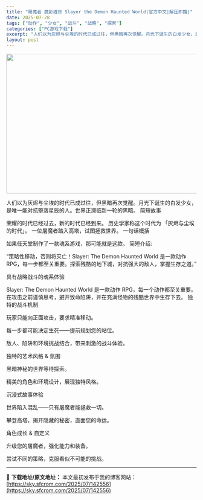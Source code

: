 ```yaml
---
title: "屠魔者 魔影缠世 Slayer the Demon Haunted World|官方中文|解压即撸|"
date: 2025-07-28
tags: ["动作", "少女", "战斗", "战略", "探索"]
categories: ["PC游戏下载"]
excerpt: "人们以为灰烬与尘埃的时代已成过往，但黑暗再次觉醒。月光下诞生的白发少女，是唯一能对抗堕落星辰的人。世界正濒临新一轮的黑暗。 简短故事 荣耀的时代已经过去，新的时代已经到来。 历史学家称这个时代为 「灰烬与尘埃的时代」。 一位屠魔者踏入高塔，试图拯救世界。 一句话概括 如果任天堂制作了一款魂系游戏，那&hellip;"
layout: post
---
```


<img class="aligncenter size-full wp-image-142459" src="https://sky.sfcrom.com/wp-content/uploads/2025/07/2025072702300439.webp" alt="" width="660" height="370" />

人们以为灰烬与尘埃的时代已成过往，但黑暗再次觉醒。月光下诞生的白发少女，是唯一能对抗堕落星辰的人。世界正濒临新一轮的黑暗。
简短故事

荣耀的时代已经过去，新的时代已经到来。
历史学家称这个时代为 「灰烬与尘埃的时代」。
一位屠魔者踏入高塔，试图拯救世界。
一句话概括

如果任天堂制作了一款魂系游戏，那可能就是这款。
简短介绍:

“策略性移动，否则将灭亡！Slayer: The Demon Haunted World 是一款动作RPG，每一步都至关重要。探索残酷的地下城，对抗强大的敌人，掌握生存之道。”

具有战略战斗的魂系体验

Slayer: The Demon Haunted World 是一款动作 RPG，每一个动作都至关重要。在攻击之前谨慎思考，避开致命陷阱，并在充满怪物的残酷世界中生存下去。
独特的战斗机制

玩家只能向正面攻击，要求精准移动。

每一步都可能决定生死——提前规划您的站位。

敌人、陷阱和环境挑战结合，带来刺激的战斗体验。

独特的艺术风格 &amp; 氛围

黑暗神秘的世界等待探索。

精美的角色和环境设计，展现独特风格。

沉浸式故事体验

世界陷入混乱——只有屠魔者能拯救一切。

攀登高塔，揭开隐藏的秘密，直面您的命运。

角色成长 &amp; 自定义

升级您的屠魔者，强化能力和装备。

尝试不同的策略，克服看似不可能的挑战。

---
📖 **下载地址/原文地址：** 本文最初发布于我的博客网站：[https://sky.sfcrom.com/2025/07/142556](https://sky.sfcrom.com/2025/07/142556)
